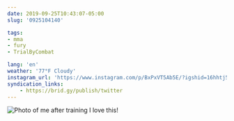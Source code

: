 ```yaml
---
date: 2019-09-25T10:43:07-05:00
slug: '0925104140'

tags:
- mma
- fury
- TrialByCombat

lang: 'en'
weather: '77°F Cloudy'
instagram_url: 'https://www.instagram.com/p/BxPxVT5Ab5E/?igshid=16hhtj5y0mwln'
syndication_links:
    - https://brid.gy/publish/twitter
---
```

![Photo of me after training](https://ramiroruiz.com/photos/19/0925104140/photo-of-me-after-training.jpeg)
I love this!
